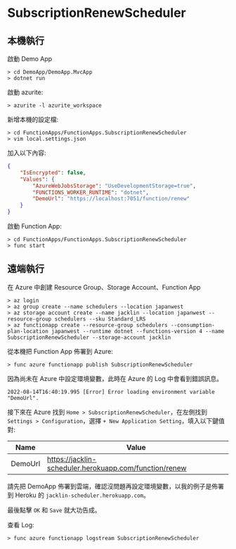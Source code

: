 # SubscriptionRenewScheduler

## 本機執行

啟動 Demo App

```
> cd DemoApp/DemoApp.MvcApp
> dotnet run
```

啟動 azurite:

```
> azurite -l azurite_workspace
```

新增本機的設定檔:

```
> cd FunctionApps/FunctionApps.SubscriptionRenewScheduler
> vim local.settings.json
```

加入以下內容:

```json
{
    "IsEncrypted": false,
    "Values": {
        "AzureWebJobsStorage": "UseDevelopmentStorage=true",
        "FUNCTIONS_WORKER_RUNTIME": "dotnet",
        "DemoUrl": "https://localhost:7051/function/renew"
    }
}
```

啟動 Function App:

```
> cd FunctionApps/FunctionApps.SubscriptionRenewScheduler
> func start
```

## 遠端執行

在 Azure 中創建 Resource Group、Storage Account、Function App

```
> az login
> az group create --name schedulers --location japanwest
> az storage account create --name jacklin --location japanwest --resource-group schedulers --sku Standard_LRS
> az functionapp create --resource-group schedulers --consumption-plan-location japanwest --runtime dotnet --functions-version 4 --name SubscriptionRenewScheduler --storage-account jacklin
```

從本機把 Function App 佈署到 Azure:

```
> func azure functionapp publish SubscriptionRenewScheduler
```

因為尚未在 Azure 中設定環境變數，此時在 Azure 的 Log 中會看到錯誤訊息。

```
2022-08-14T16:40:19.995 [Error] Error loading environment variable "DemoUrl".
```

接下來在 Azure 找到 `Home > SubscriptionRenewScheduler`，在左側找到 `Settings > Configuration`，選擇 `+ New Application Setting`，填入以下鍵值對:

|Name|Value|
|----|-----|
|DemoUrl|https://jacklin-scheduler.herokuapp.com/function/renew|

請先把 DemoApp 佈署到雲端，確認沒問題再設定環境變數，以我的例子是佈署到 Heroku 的 `jacklin-scheduler.herokuapp.com`。

最後點擊 `OK` 和 `Save` 就大功告成。

查看 Log:

```
> func azure functionapp logstream SubscriptionRenewScheduler
```
